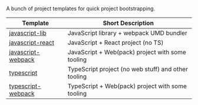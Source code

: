 A bunch of project templates for quick project bootstrapping.

| Template                                  | Short Description                                   |
|-------------------------------------------|-----------------------------------------------------|
| [javascript-lib](/javascript-lib)         | JavaScript library + webpack UMD bundler            |
| [javascript-react](/javascript-react)     | JavaScript + React project (no TS)                  |
| [javascript-webpack](/javascript-webpack) | JavaScript + Web(pack) project with some tooling    |
| [typescript](typescript)                  | TypeScript project (no web stuff) and other tooling |
| [typescript-webpack](typescript-webpack)  | TypeScript + Web(pack) project with some tooling    |
